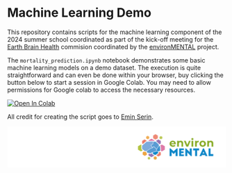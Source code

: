 # Machine Learning Demo

This repository contains scripts for the machine learning component of the 2024 summer school coordinated as part of the kick-off meeting for the [Earth Brain Health](https://www.nature.com/articles/s44220-024-00314-1) commision coordinated by the [environMENTAL](https://www.environmental-project.org/) project. 

The `mortality_prediction.ipynb` notebook demonstrates some basic machine learning models on a demo dataset. The execution is quite straightforward and can even be done within your browser, buy clicking the button below to start a session in Google Colab. You may need to allow permissions for Google colab to access the necessary resources. 

[![Open In Colab](https://colab.research.google.com/assets/colab-badge.svg)](https://colab.research.google.com/github/predictive-clinical-neuroscience/machine_learning_demo/blob/main/mortalilty_prediction.ipynb)

All credit for creating the script goes to [Emin Serin](https://eminserin.com/).

![](environmental_logo.png)
